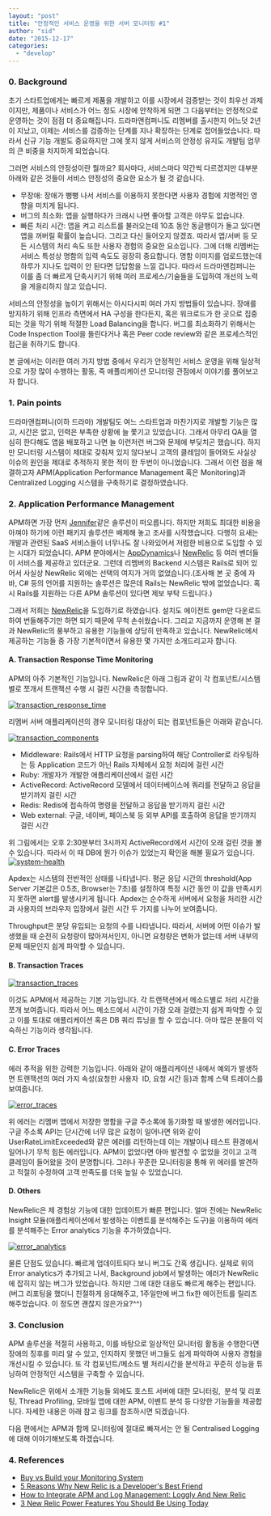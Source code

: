 ```yaml
---
layout: "post"
title: "안정적인 서비스 운영을 위한 서버 모니터링 #1"
author: "sid"
date: "2015-12-17"
categories: 
  - "develop"
---
```


### **0\. Background**

초기 스타트업에게는 빠르게 제품을 개발하고 이를 시장에서 검증받는 것이 최우선 과제이지만, 제품이나 서비스가 어느 정도 시장에 안착하게 되면 그 다음부터는 안정적으로 운영하는 것이 점점 더 중요해집니다. 드라마앤컴퍼니도 리멤버를 출시한지 어느덧 2년이 지났고, 이제는 서비스를 검증하는 단계를 지나 확장하는 단계로 접어들었습니다. 따라서 신규 기능 개발도 중요하지만 그에 못지 않게 서비스의 안정성 유지도 개발팀 업무의 큰 비중을 차지하게 되었습니다.

그러면 서비스의 안정성이란 뭘까요? 회사마다, 서비스마다 약간씩 다르겠지만 대부분 아래와 같은 것들이 서비스 안정성의 중요한 요소가 될 것 같습니다.

- 무장애: 장애가 뻥뻥 나서 서비스를 이용하지 못한다면 사용자 경험에 치명적인 영향을 미치게 됩니다.
- 버그의 최소화: 앱을 실행하다가 크래시 나면 좋아할 고객은 아무도 없습니다.
- 빠른 처리 시간: 앱을 켜고 리스트를 불러오는데 10초 동안 동글뱅이가 돌고 있다면 앱을 꺼버릴 확률이 높습니다. 그리고 다신 들어오지 않겠죠. 따라서 앱/서버 등 모든 시스템의 처리 속도 또한 사용자 경험의 중요한 요소입니다. 그에 더해 리멤버는 서비스 특성상 명함의 입력 속도도 굉장히 중요합니다. 명함 이미지를 업로드했는데 하루가 지나도 입력이 안 된다면 답답함을 느낄 겁니다. 따라서 드라마앤컴퍼니는 이를 좀 더 빠르게 단축시키기 위해 여러 프로세스/기술들을 도입하여 개선의 노력을 게을리하지 않고 있습니다.

서비스의 안정성을 높이기 위해서는 아시다시피 여러 가지 방법들이 있습니다. 장애를 방지하기 위해 인프라 측면에서 HA 구성을 한다든지, 혹은 워크로드가 한 곳으로 집중되는 것을 막기 위해 적절한 Load Balancing을 합니다. 버그를 최소화하기 위해서는 Code Inspection Tool을 돌린다거나 혹은 Peer code review와 같은 프로세스적인 접근을 취하기도 합니다.

본 글에서는 이러한 여러 가지 방법 중에서 우리가 안정적인 서비스 운영을 위해 일상적으로 가장 많이 수행하는 활동, 즉 애플리케이션 모니터링 관점에서 이야기를 풀어보고자 합니다.

### **1. Pain points**

드라마앤컴퍼니(이하 드라마) 개발팀도 여느 스타트업과 마찬가지로 개발할 기능은 많고, 시간은 없고, 인력은 부족한 상황에 늘 쫓기고 있었습니다. 그래서 아무리 QA을 열심히 한다해도 앱을 배포하고 나면 늘 이런저런 버그와 문제에 부딪치곤 했습니다. 하지만 모니터링 시스템이 제대로 갖춰져 있지 않다보니 고객의 클레임이 들어와도 사실상 이슈의 원인을 제대로 추적하지 못한 적이 한 두번이 아니었습니다. 그래서 이런 점을 해결하고자 APM(Application Performance Management 혹은 Monitoring)과 Centralized Logging 시스템을 구축하기로 결정하였습니다.

### **2\. Application Performance Management**

APM하면 가장 먼저 [Jennifer](http://www.jennifersoft.com)같은 솔루션이 떠오릅니다. 하지만 저희도 최대한 비용을 아껴야 하기에 이런 패키지 솔루션은 배제해 놓고 조사를 시작했습니다. 다행히 요새는 개발과 관련된 SaaS 서비스들이 너무나도 잘 나와있어서 저렴한 비용으로 도입할 수 있는 시대가 되었습니다. APM 분야에서는 [AppDynamics](http://www.appdynamics.com)나 [NewRelic](http://newrelic.com) 등 여러 벤더들이 서비스를 제공하고 있더군요. 그런데 리멤버의 Backend 시스템은 Rails로 되어 있어서 사실상 NewRelic 외에는 선택의 여지가 거의 없었습니다.(조사해 본 곳 중에 자바, C# 등의 언어를 지원하는 솔루션은 많은데 Rails는 NewRelic 밖에 없었습니다. 혹시 Rails를 지원하는 다른 APM 솔루션이 있다면 제보 부탁 드립니다.)

그래서 저희는 [NewRelic](http://newrelic.com)을 도입하기로 하였습니다. 설치도 에이전트 gem만 다운로드하여 번들해주기만 하면 되기 때문에 무척 손쉬웠습니다. 그리고 지금까지 운영해 본 결과 NewRelic의 풍부하고 유용한 기능들에 상당히 만족하고 있습니다. NewRelic에서 제공하는 기능들 중 가장 기본적이면서 유용한 몇 가지만 소개드리고자 합니다.

#### **A. Transaction Response Time Monitoring**

APM의 아주 기본적인 기능입니다. NewRelic은 아래 그림과 같이 각 컴포넌트/시스템별로 쪼개서 트랜잭션 수행 시 걸린 시간을 측정합니다.

[![transaction_response_time](/images/0zedcPrP3H.png)](https://blog.dramancompany.com/wp-content/uploads/2015/12/transaction_response_time.png)

리멤버 서버 애플리케이션의 경우 모니터링 대상이 되는 컴포넌트들은 아래와 같습니다.

[![transaction_components](/images/LykCkOAxLm.png)](https://blog.dramancompany.com/wp-content/uploads/2015/12/transaction_components.png)

- Middleware: Rails에서 HTTP 요청을 parsing하여 해당 Controller로 라우팅하는 등 Application 코드가 아닌 Rails 자체에서 요청 처리에 걸린 시간
- Ruby: 개발자가 개발한 애플리케이션에서 걸린 시간
- ActiveRecord: ActiveRecord 모델에서 데이터베이스에 쿼리를 전달하고 응답을 받기까지 걸린 시간
- Redis: Redis에 접속하여 명령을 전달하고 응답을 받기까지 걸린 시간
- Web external: 구글, 네이버, 페이스북 등 외부 API를 호출하여 응답을 받기까지 걸린 시간

위 그림에서는 오후 2:30분부터 3시까지 ActiveRecord에서 시간이 오래 걸린 것을 볼 수 있습니다. 따라서 이 때 DB에 뭔가 이슈가 있었는지 확인을 해볼 필요가 있습니다.[![system-health](/images/gHbd7LE0bh.png)](https://blog.dramancompany.com/wp-content/uploads/2015/12/system-health.png)

Apdex는 시스템의 전반적인 상태를 나타냅니다. 평균 응답 시간의 threshold(App Server 기본값은 0.5초, Browser는 7초)를 설정하여 특정 시간 동안 이 값을 만족시키지 못하면 alert를 발생시키게 됩니다. Apdex는 순수하게 서버에서 요청을 처리한 시간과 사용자의 브라우저 입장에서 걸린 시간 두 가지를 나누어 보여줍니다.

Throughput은 분당 유입되는 요청의 수를 나타냅니다. 따라서, 서버에 어떤 이슈가 발생했을 때 순전히 요청량이 많아져서인지, 아니면 요청량은 변화가 없는데 서버 내부의 문제 때문인지 쉽게 파악할 수 있습니다.

#### **B. Transaction Traces**

[![transaction_traces](/images/T4TusPe044.png)](https://blog.dramancompany.com/wp-content/uploads/2015/12/transaction_traces.png)

이것도 APM에서 제공하는 기본 기능입니다. 각 트랜잭션에서 메소드별로 처리 시간을 쪼개 보여줍니다. 따라서 어느 메소드에서 시간이 가장 오래 걸렸는지 쉽게 파악할 수 있고 이를 토대로 애플리케이션 혹은 DB 쿼리 튜닝을 할 수 있습니다. 아마 많은 분들이 익숙하신 기능이라 생각됩니다.

#### **C. Error Traces**

에러 추적을 위한 강력한 기능입니다. 아래와 같이 애플리케이션 내에서 예외가 발생하면 트랜잭션의 여러 가지 속성(요청한 사용자  ID, 요청 시간 등)과 함께 스택 트레이스를 보여줍니다.

[![error_traces](/images/SNILfnDKof.png)](https://blog.dramancompany.com/wp-content/uploads/2015/12/error_traces.png)

위 에러는 리멤버 앱에서 저장한 명함을 구글 주소록에 동기화할 때 발생한 에러입니다. 구글 주소록 API는 단시간에 너무 많은 요청이 일어나면 위와 같이 UserRateLimitExceeded와 같은 에러를 리턴하는데 이는 개발이나 테스트 환경에서 일어나기 무척 힘든 에러입니다. APM이 없었다면 아마 발견할 수 없었을 것이고 고객 클레임이 들어왔을 것이 분명합니다. 그러나 꾸준한 모니터링을 통해 위 에러를 발견하고 적절히 수정하여 고객 만족도를 더욱 높일 수 있었습니다.

#### **D. Others**

NewRelic은 제 경험상 기능에 대한 업데이트가 빠른 편입니다. 얼마 전에는 NewRelic Insight 모듈(애플리케이션에서 발생하는 이벤트를 분석해주는 도구)을 이용하여 에러를 분석해주는 Error analytics 기능을 추가하였습니다.

[![error_analytics](/images/3WhmRU9TMO.png)](https://blog.dramancompany.com/wp-content/uploads/2015/12/error_analytics.png)

물론 단점도 있습니다. 빠르게 업데이트되다 보니 버그도 간혹 생깁니다. 실제로 위의 Error analytics가 추가되고 나서, Background job에서 발생하는 에러가 NewRelic에 잡히지 않는 버그가 있었습니다. 하지만 그에 대한 대응도 빠르게 해주는 편입니다. (버그 리포팅을 했더니 친절하게 응대해주고, 1주일만에 버그 fix한 에이전트를 릴리즈해주었습니다. 이 정도면 괜찮지 않은가요?^^)

### **3\. Conclusion**

APM 솔루션을 적절히 사용하고, 이를 바탕으로 일상적인 모니터링 활동을 수행한다면 장애의 징후를 미리 알 수 있고, 인지하지 못했던 버그들도 쉽게 파악하여 사용자 경험을 개선시킬 수 있습니다. 또 각 컴포넌트/메소드 별 처리시간을 분석하고 꾸준히 성능을 튜닝하여 안정적인 시스템을 구축할 수 있습니다.

NewRelic은 위에서 소개한 기능들 외에도 호스트 서버에 대한 모니터링,  분석 및 리포팅, Thread Profiling, 모바일 앱에 대한 APM, 이벤트 분석 등 다양한 기능들을 제공합니다. 자세한 내용은 아래 참고 링크를 참조하시면 되겠습니다.

다음 편에서는 APM과 함께 모니터링에 절대로 빠져서는 안 될 Centralised Logging에 대해 이야기해보도록 하겠습니다.

### **4\. References**

- [Buy vs Build your Monitoring System](http://www.morethanseven.net/2014/02/16/buy-vs-build-your-monitoring-system/)
- [5 Reasons Why New Relic is a Developer's Best Friend](http://code.tutsplus.com/articles/5-reasons-why-new-relic-is-a-developers-best-friend--net-34932)
- [How to Integrate APM and Log Management: Loggly And New Relic](http://www.sitepoint.com/integrate-apm-log-management-loggly-new-relic/)
- [3 New Relic Power Features You Should Be Using Today](http://code.tutsplus.com/articles/3-new-relic-power-features-you-should-be-using-today--net-26015)
